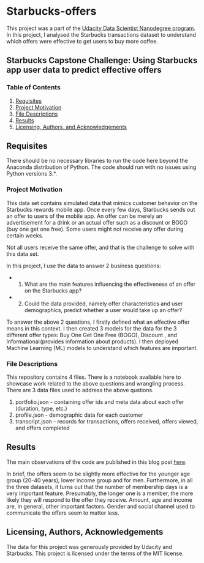 # Starbucks-offers
This project was a part of the [Udacity Data Scientist Nanodegree program](https://www.udacity.com/course/data-scientist-nanodegree--nd025). In this project, I analysed the Starbucks transactions dataset to understand which offers were effective to get users to buy more coffee.

## Starbucks Capstone Challenge: Using Starbucks app user data to predict effective offers
 
### Table of Contents

1. [Requisites](#requisites)
2. [Project Motivation](#motivation)
3. [File Descriptions](#files)
4. [Results](#results)
5. [Licensing, Authors, and Acknowledgements](#licensing)



## Requisites <a name="requisites"></a>

There should be no necessary libraries to run the code here beyond the Anaconda distribution of Python.  The code should run with no issues using Python versions 3.*.

### Project Motivation <a name="project-motivation"></a>
This data set contains simulated data that mimics customer behavior on the Starbucks rewards mobile app. Once every few days, Starbucks sends out an offer to users of the mobile app. An offer can be merely an advertisement for a drink or an actual offer such as a discount or BOGO (buy one get one free). Some users might not receive any offer during certain weeks.

Not all users receive the same offer, and that is the challenge to solve with this data set.

In this project, I use the data to answer 2 business questions:

  - 1. What are the main features influencing the effectiveness of an offer on the Starbucks app?
  - 2. Could the data provided, namely offer characteristics and user demographics, predict whether a user would take up an offer?

To answer the above 2 questions, I firstly defined what an effective offer means in this context. I then created 3 models for the data for the 3 different offer types: Buy One Get One Free (BOGO), Discount , and Informational (provides information about products). I then deployed Machine Learning (ML) models to understand which features are important.

### File Descriptions <a name="files"></a>
This repository contains 4 files. There is a notebook available here to showcase work related to the above questions and wrangling process. There are 3 data files used to address the above qustions.

1. portfolio.json - containing offer ids and meta data about each offer (duration, type, etc.)
2. profile.json - demographic data for each customer
3. transcript.json - records for transactions, offers received, offers viewed, and offers completed

## Results<a name="results"></a>

The main observations of the code are published in this blog post [here](https://medium.com/@vigyaan/what-makes-starbucks-customers-opt-in-for-offers-92dcde588169).

In brief, the offers seem to be slightly more effective for the younger age group (20-40 years), lower income group and for men. Furthermore, in all the three datasets, it turns out that the number of membership days is a very important feature. Presumably, the longer one is a member, the more likely they will respond to the offer they receive. Amount, age and income are, in general, other important factors. Gender and social channel used to communicate the offers seem to matter less. 

## Licensing, Authors, Acknowledgements<a name="licensing"></a>

The data for this project was generously provided by Udacity and Starbucks. This project is licensed under the terms of the MIT license.


